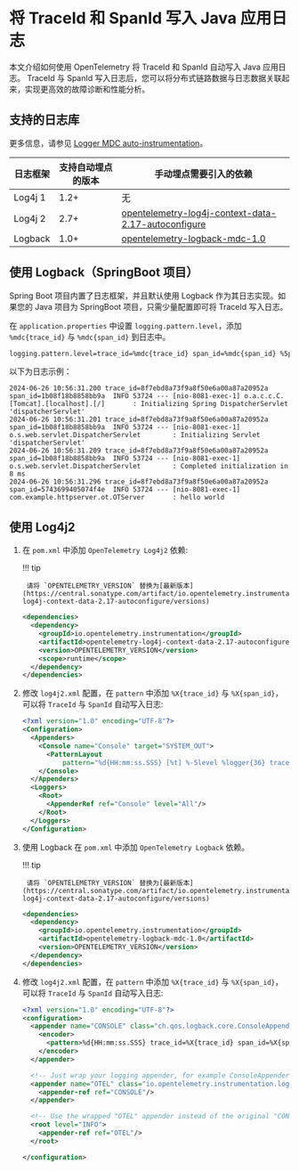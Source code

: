 # 将 TraceId 和 SpanId 写入 Java 应用日志

本文介绍如何使用 OpenTelemetry 将 TraceId 和 SpanId 自动写入 Java 应用日志。
TraceId 与 SpanId 写入日志后，您可以将分布式链路数据与日志数据关联起来，实现更高效的故障诊断和性能分析。

## 支持的日志库

更多信息，请参见 [Logger MDC auto-instrumentation](https://github.com/open-telemetry/opentelemetry-java-instrumentation/blob/main/docs/logger-mdc-instrumentation.md)。

| 日志框架 | 支持自动埋点的版本 | 手动埋点需要引入的依赖 |
| ------- | --------------- | ------------------ |
| Log4j 1 | 1.2+ | 无|
| Log4j 2 | 2.7+  | [opentelemetry-log4j-context-data-2.17-autoconfigure](https://github.com/open-telemetry/opentelemetry-java-instrumentation/tree/main/instrumentation/log4j/log4j-context-data/log4j-context-data-2.17/library-autoconfigure) |
| Logback | 1.0+  | [opentelemetry-logback-mdc-1.0](https://github.com/open-telemetry/opentelemetry-java-instrumentation/tree/main/instrumentation/logback/logback-mdc-1.0/library) |

## 使用 Logback（SpringBoot 项目）

Spring Boot 项目内置了日志框架，并且默认使用 Logback 作为其日志实现。如果您的 Java 项目为 SpringBoot 项目，只需少量配置即可将 TraceId 写入日志。

在 `application.properties` 中设置 `logging.pattern.level`，添加 `%mdc{trace_id}` 与 `%mdc{span_id}` 到日志中。

```bash
logging.pattern.level=trace_id=%mdc{trace_id} span_id=%mdc{span_id} %5p ....省略...
```

以下为日志示例：

```console
2024-06-26 10:56:31.200 trace_id=8f7ebd8a73f9a8f50e6a00a87a20952a span_id=1b08f18b8858bb9a  INFO 53724 --- [nio-8081-exec-1] o.a.c.c.C.[Tomcat].[localhost].[/]       : Initializing Spring DispatcherServlet 'dispatcherServlet'
2024-06-26 10:56:31.201 trace_id=8f7ebd8a73f9a8f50e6a00a87a20952a span_id=1b08f18b8858bb9a  INFO 53724 --- [nio-8081-exec-1] o.s.web.servlet.DispatcherServlet        : Initializing Servlet 'dispatcherServlet'
2024-06-26 10:56:31.209 trace_id=8f7ebd8a73f9a8f50e6a00a87a20952a span_id=1b08f18b8858bb9a  INFO 53724 --- [nio-8081-exec-1] o.s.web.servlet.DispatcherServlet        : Completed initialization in 8 ms
2024-06-26 10:56:31.296 trace_id=8f7ebd8a73f9a8f50e6a00a87a20952a span_id=5743699405074f4e  INFO 53724 --- [nio-8081-exec-1] com.example.httpserver.ot.OTServer       : hello world
```

## 使用 Log4j2

1. 在 `pom.xml` 中添加 `OpenTelemetry Log4j2` 依赖:

    !!! tip

        请将 `OPENTELEMETRY_VERSION` 替换为[最新版本](https://central.sonatype.com/artifact/io.opentelemetry.instrumentation/opentelemetry-log4j-context-data-2.17-autoconfigure/versions)

    ```xml
    <dependencies>
      <dependency>
        <groupId>io.opentelemetry.instrumentation</groupId>
        <artifactId>opentelemetry-log4j-context-data-2.17-autoconfigure</artifactId>
        <version>OPENTELEMETRY_VERSION</version>
        <scope>runtime</scope>
      </dependency>
    </dependencies>
    ```

1. 修改 `log4j2.xml` 配置，在 `pattern` 中添加 `%X{trace_id}` 与 `%X{span_id}`，可以将 `TraceId` 与 `SpanId` 自动写入日志:

    ```xml
    <?xml version="1.0" encoding="UTF-8"?>
    <Configuration>
      <Appenders>
        <Console name="Console" target="SYSTEM_OUT">
          <PatternLayout
              pattern="%d{HH:mm:ss.SSS} [%t] %-5level %logger{36} trace_id=%X{trace_id} span_id=%X{span_id} trace_flags=%X{trace_flags} - %msg%n"/>
        </Console>
      </Appenders>
      <Loggers>
        <Root>
          <AppenderRef ref="Console" level="All"/>
        </Root>
      </Loggers>
    </Configuration>
    ```

1. 使用 Logback 在 `pom.xml` 中添加 `OpenTelemetry Logback` 依赖。

    !!! tip

        请将 `OPENTELEMETRY_VERSION` 替换为[最新版本](https://central.sonatype.com/artifact/io.opentelemetry.instrumentation/opentelemetry-log4j-context-data-2.17-autoconfigure/versions)

    ```xml
    <dependencies>
      <dependency>
        <groupId>io.opentelemetry.instrumentation</groupId>
        <artifactId>opentelemetry-logback-mdc-1.0</artifactId>
        <version>OPENTELEMETRY_VERSION</version>
      </dependency>
    </dependencies>
    ```

1. 修改 `log4j2.xml` 配置，在 `pattern` 中添加 `%X{trace_id}` 与 `%X{span_id}`，可以将 `TraceId` 与 `SpanId` 自动写入日志:

    ```xml
    <?xml version="1.0" encoding="UTF-8"?>
    <configuration>
      <appender name="CONSOLE" class="ch.qos.logback.core.ConsoleAppender">
        <encoder>
          <pattern>%d{HH:mm:ss.SSS} trace_id=%X{trace_id} span_id=%X{span_id} trace_flags=%X{trace_flags} %msg%n</pattern>
        </encoder>
      </appender>

      <!-- Just wrap your logging appender, for example ConsoleAppender, with OpenTelemetryAppender -->
      <appender name="OTEL" class="io.opentelemetry.instrumentation.logback.mdc.v1_0.OpenTelemetryAppender">
        <appender-ref ref="CONSOLE"/>
      </appender>

      <!-- Use the wrapped "OTEL" appender instead of the original "CONSOLE" one -->
      <root level="INFO">
        <appender-ref ref="OTEL"/>
      </root>

    </configuration>
    ```
